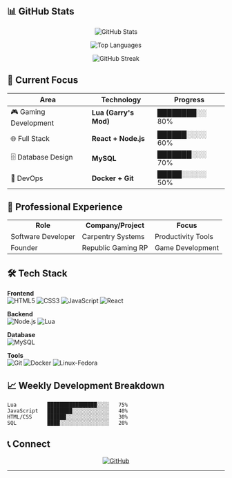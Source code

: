 
## 📊 GitHub Stats
<div align="center">
  
![GitHub Stats](https://github-readme-stats.vercel.app/api?username=cuco&show_icons=true&theme=radical&hide_border=true&bg_color=0D1117)

![Top Languages](https://github-readme-stats.vercel.app/api/top-langs/?username=cuco&layout=compact&theme=radical&hide_border=true&bg_color=0D1117)

![GitHub Streak](https://github-readme-streak-stats.herokuapp.com/?user=cuco&theme=radical&hide_border=true&background=0D1117)

</div>

## 🎯 Current Focus
| Area | Technology | Progress |
|------|------------|----------|
| 🎮 Gaming Development | **Lua (Garry's Mod)** | ████████░░ 80% |
| 🌐 Full Stack | **React + Node.js** | ██████░░░░ 60% |
| 🗄️ Database Design | **MySQL** | ███████░░░ 70% |
| 🔧 DevOps | **Docker + Git** | █████░░░░░ 50% |

## 💼 Professional Experience
<table>
  <tr>
    <td align="center"><strong>Role</strong></td>
    <td align="center"><strong>Company/Project</strong></td>
    <td align="center"><strong>Focus</strong></td>
  </tr>
  <tr>
    <td>Software Developer</td>
    <td>Carpentry Systems</td>
    <td>Productivity Tools</td>
  </tr>
  <tr>
    <td>Founder</td>
    <td>Republic Gaming RP</td>
    <td>Game Development</td>
  </tr>
</table>

## 🛠️ Tech Stack
**Frontend**  
![HTML5](https://img.shields.io/badge/HTML5-E34F26?style=for-the-badge&logo=html5&logoColor=white) ![CSS3](https://img.shields.io/badge/CSS3-1572B6?style=for-the-badge&logo=css3&logoColor=white) ![JavaScript](https://img.shields.io/badge/JavaScript-F7DF1E?style=for-the-badge&logo=javascript&logoColor=black) ![React](https://img.shields.io/badge/React-61DAFB?style=for-the-badge&logo=react&logoColor=black)

**Backend**  
![Node.js](https://img.shields.io/badge/Node.js-43853D?style=for-the-badge&logo=node.js&logoColor=white) ![Lua](https://img.shields.io/badge/Lua-2C2D72?style=for-the-badge&logo=lua&logoColor=white)

**Database**  
![MySQL](https://img.shields.io/badge/MySQL-4479A1?style=for-the-badge&logo=mysql&logoColor=white)

**Tools**  
![Git](https://img.shields.io/badge/Git-F05032?style=for-the-badge&logo=git&logoColor=white) ![Docker](https://img.shields.io/badge/Docker-2496ED?style=for-the-badge&logo=docker&logoColor=white) ![Linux-Fedora](https://img.shields.io/badge/Fedora-294172?style=for-the-badge&logo=fedora&logoColor=white)

## 📈 Weekly Development Breakdown
```text
Lua          ████████████████░░░░   75%
JavaScript   ████████░░░░░░░░░░░░   40%  
HTML/CSS     ██████░░░░░░░░░░░░░░   30%
SQL          ████░░░░░░░░░░░░░░░░   20%
```

## 📞 Connect
<div align="center">

[![GitHub](https://img.shields.io/badge/GitHub-100000?style=for-the-badge&logo=github&logoColor=white)](https://github.com/cuco224)

</div>

---

